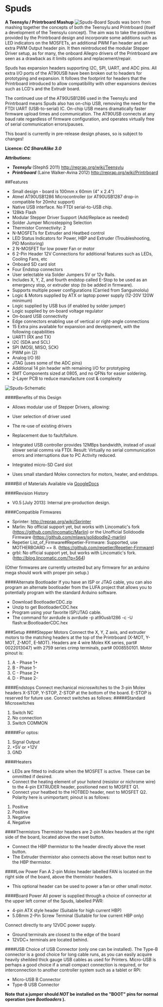 Spuds
=====
**A Teensylu / Printrboard Mashup**
![Spuds-Board](/Images/Spuds-v0.6-Board.png)
Spuds was born from mashing together the concepts of both the Teensylu and Printrboard (itself a development of the Teensylu concept). The aim was to take the positives provided by the Printrboard design and incorporate some additions such as LED indicators on the MOSFETs, an additional PWM Fan header and an extra PWM Output header pin. It then reintroduced the modular Stepper Driver setup, as for many, the onboard Allegro drivers of the Printrboard are seen as a drawback as it limits options and replacement/repair. 

Spuds has expansion headers supporting I2C, SPI, UART, and ADC pins. All extra I/O ports of the AT90USB have been broken out to headers for prototyping and expansion. It follows the footprint for headers that the Printrboard introduced to allow compatibility with other expansions devices such as LCD's and the Extrudr board. 

The continued use of the AT90USB1286 used in the Teensylu and Printrboard means Spuds also has on-chip USB, removing the need for the FTDI UART (USB-to-serial) IC. On-chip USB means dramatically faster firmware upload times and communication. The AT90USB connects at any baud rate regardless of firmware configuration, and operates virtually free of serial communication errors/pauses.

This board is currently in pre-release design phases, so is subject to changes!

**Licence: _CC ShareAlike 3.0_**

**Attributions:**
* **_Teensylu_** (StephS 2011) http://reprap.org/wiki/Teensylu
* **_Printrboard_** (Laine Walker-Avina 2012) http://reprap.org/wiki/Printrboard

##Features
* Small design - board is 100mm x 60mm (4" x 2.4")
* Atmel AT90USB1286 Microcontroller (or AT90USB1287 drop-in compatible for 20mhz support)
 * Native USB interface. No FTDI serial-to-USB chip.
 * 128kb Flash
* Modular Stepper Driver Support (Add/Replace as needed)
* Solder Jumper Microstepping Selection
* Thermistor Connectivity: 2
* N-MOSFETs for Extruder and Heatbed control
 * LED Status Indicators for Power, HBP and Extruder (Troubleshooting, PID Monitoring)
* 2 N-MOSFET for low power Fan or motor
* 6 2-Pin Header 12V Connections for additional features such as LEDs, Cooling Fans, etc
* Onboard SD card slot
* Four Endstop connectors 
 * User selectable via Solder Jumpers 5V or 12v Rails.
 * Includes X, Y, Z, and fourth endstop called E-Stop to be used as an emergency stop, or extruder stop (to be added in firmware).
* Supports multiple power configurations (Carried from Sanguinololu)
 * Logic & Motors supplied by ATX or laptop power supply (12-20V 120W minimum)
 * Logic supplied by USB bus (if enabled by solder jumper)
 * Logic supplied by on-board voltage regulator
 * On-board USB connectivity
* Edge connectors enabling use of vertical or right-angle connections
* 15 Extra pins available for expansion and development, with the following capabilities
 * UART1 (RX and TX)
 * I2C (SDA and SCL)
 * SPI (MOSI, MISO, SCK)
 * PWM pin (2)
 * Analog I/O (6)
 * JTAG (uses some of the ADC pins)
 * Additional 14 pin header with remaining I/O for prototyping
 * SMT Components sized at 0805, and no QFNs for easier soldering.
 * 2-Layer PCB to reduce manufacture cost & complexity

![Spuds-Schematic](/Images/Spuds-v0.6-Schematic.png)

####Benefits of this Design
* Allows modular use of Stepper Drivers, allowing:
 * User selection of driver used
 * The re-use of existing drivers
 * Replacement due to fault/failure.

* Integrated USB controller provides 12MBps bandwidth, instead of usual slower serial comms via FTDI. Result: Virtually no serial communication errors and interruptions due to PC Activity reduced.
* Integrated micro-SD Card slot
* Uses small standard Molex connectors for motors, heater, and endstops.

####Bill of Materials
Available via [GoogleDocs](https://docs.google.com/spreadsheet/ccc?key=0ArIeeziM0bp9dG5TbjlYaFVDQ0I5dkZXbHk2VjhtQlE&usp=sharing)

####Revision History
* V0.5 [July 2013]: Internal pre-production design.

####Compatible Firmwares
* Sprinter: http://reprap.org/wiki/Sprinter
* Marlin: No official support yet, but works with Lincomatic's fork (https://github.com/lincomatic/Marlin) or the Unofficial Solidoodle Firmware (https://github.com/mlaws/solidoodle2-marlin)
* Repetier List_of_Firmware#Repetier-Firmware: Supported, use MOTHERBOARD == 8. (https://github.com/repetier/Repetier-Firmware)
* grbl: No official support yet, but works with Lincomatic's fork. (http://blog.lincomatic.com/?p=564)

(Other firmwares are currently untested but any firmware for an arduino mega should work with proper pin setup.)

####Alternate Bootloader
If you have an ISP or JTAG cable, you can also program an alternate bootloader from the LUFA project that allows you to potentially program with the standard Arduino software.
* Download BootloaderCDC.zip
* Unzip to get BootloaderCDC.hex
* Program using your favorite ISP/JTAG cable.
 * The command for avrdude is avrdude -p at90usb1286 -c <your programmer here> -U flash:w:BootloaderCDC.hex

###Setup
####Stepper Motors
Connect the X, Y, Z axis, and extruder motors to the matching headers at the top of the Printrboard (X-MOT, Y-MOT, Z-MOT, E-MOT). Headers are 4 wire Molex KK series, part# 0022013047) with 2759 series crimp terminals, part# 0008550101. Motor pinout is:
1. A - Phase 1+
2. B - Phase 1-
3. C - Phase 2+
4. D - Phase 2-

####Endstops
Connect mechanical microswitches to the 3-pin Molex headers X-STOP, Y-STOP, Z-STOP at the bottom of the board. E-STOP is reserved for future use. Connect switches as follows:
#####Standard Microswitches
1. Switch NC
2. No connection
3. Switch COMMON

#####For optos:
1. Signal Output
2. +5V or +12V
3. GND

####Heaters
* LEDs are fitted to indicate when the MOSFET is active. These can be ommitted if desired. 
* Connect the heating element of your hotend (resistor or nichrome wire) to the 4-pin EXTRUDER header, positioned next to MOSFET Q1. 
* Connect your heatbed to the HOTBED header, next to MOSFET Q2. Polarity here is unimportant; pinout is as follows:

1. Positive
2. Positive
3. Negative
4. Negative

####Thermistors
Thermistor headers are 2-pin Molex headers at the right side of the board, located above the reset button.
* Connect the HBP thermistor to the header directly above the reset button. 
* The Extruder thermistor also connects above the reset button next to the HBP thermistor.

####Low Power Fan
A 2-pin Molex header labelled FAN is located on the right side of the board, above the thermistor headers. 
* This optional header can be used to power a fan or other small motor.

####Board Power
All power is supplied through a choice of connector at the upper left corner of the Spuds, labelled PWR:
* 4-pin ATX style header (Suitable for high current HBP)
* 5.08mm 2-Pin Screw Terminal (Suitable for low current HBP only)

Connect directly to any 12VDC power supply. 
* Ground terminals are closest to the edge of the board
* 12VDC+ terminals are located behind.

####USB
Choice of USB Connector (only one can be installed). The Type-B connector is a good choice for long cable runs, as you can easily acquire heavily sheilded thick gauge USB cables as used for Printers. Micro-USB is perhaps a good choice if a small compact connection is required, or for interconnection to another controller system such as a tablet or RPi:
* Micro-USB B Connector
* Type-B USB Connector

**Note that a jumper should _NOT_ be installed on the "BOOT" pins for normal operation (see _Bootloaders_ ).**
